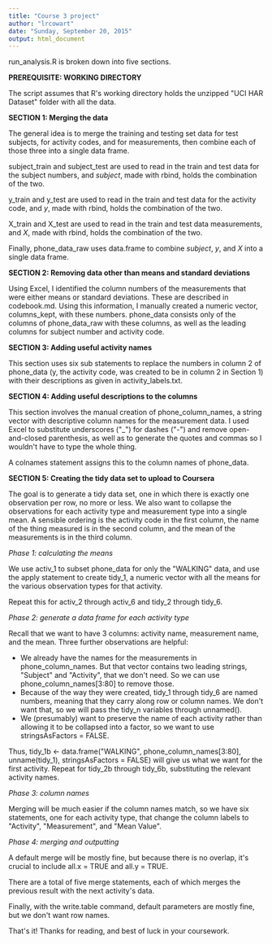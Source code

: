 ```yaml
---
title: "Course 3 project"
author: "lrcowart"
date: "Sunday, September 20, 2015"
output: html_document
---
```


run_analysis.R is broken down into five sections.

**PREREQUISITE: WORKING DIRECTORY**

The script assumes that R's working directory holds the unzipped "UCI HAR Dataset" folder with all the data.

**SECTION 1: Merging the data**

The general idea is to merge the training and testing set data for test subjects, for activity codes, and for measurements, then combine each of those three into a single data frame. 

subject_train and subject_test are used to read in the train and test data for the subject numbers, and *subject*, made with rbind, holds the combination of the two.

y_train and y_test are used to read in the train and test data for the activity code, and *y*, made with rbind, holds the combination of the two.

X_train and X_test are used to read in the train and test data measurements, and *X*, made with rbind, holds the combination of the two.

Finally, phone_data_raw uses data.frame to combine *subject*, *y*, and *X* into a single data frame.

**SECTION 2: Removing data other than means and standard deviations**

Using Excel, I identified the column numbers of the measurements that were either means or standard deviations. These are described in codebook.md. Using this information, I manually created a numeric vector, columns_kept, with these numbers. phone_data consists only of the columns of phone_data_raw with these columns, as well as the leading columns for subject number and activity code.

**SECTION 3: Adding useful activity names**

This section uses six sub statements to replace the numbers in column 2 of phone_data (y, the activity code, was created to be in column 2 in Section 1) with their descriptions as given in activity_labels.txt.

**SECTION 4: Adding useful descriptions to the columns**

This section involves the manual creation of phone_column_names, a string vector with descriptive column names for the measurement data. I used Excel to substitute underscores ("_") for dashes ("-") and remove open-and-closed parenthesis, as well as to generate the quotes and commas so I wouldn't have to type the whole thing. 

A colnames statement assigns this to the column names of phone_data. 

**SECTION 5: Creating the tidy data set to upload to Coursera**

The goal is to generate a tidy data set, one in which there is exactly one observation per row, no more or less. We also want to collapse the observations for each activity type and measurement type into a single mean. A sensible ordering is the activity code in the first column, the name of the thing measured is in the second column, and the mean of the measurements is in the third column. 

*Phase 1: calculating the means*

We use activ_1 to subset phone_data for only the "WALKING" data, and use the apply statement to create tidy_1, a numeric vector with all the means for the various observation types for that activity.

Repeat this for activ_2 through activ_6 and tidy_2 through tidy_6.

*Phase 2: generate a data frame for each activity type*

Recall that we want to have 3 columns: activity name, measurement name, and the mean. Three further observations are helpful:

* We already have the names for the measurements in phone_column_names. But that vector contains two leading strings, "Subject" and "Activity", that we don't need. So we can use phone_column_names[3:80] to remove those.
* Because of the way they were created, tidy_1 through tidy_6 are named numbers, meaning that they carry along row or column names. We don't want that, so we will pass the tidy_n variables through unnamed(). 
* We (presumably) want to preserve the name of each activity rather than allowing it to be collapsed into a factor, so we want to use stringsAsFactors = FALSE.

Thus, tidy_1b <- data.frame("WALKING", phone_column_names[3:80], unname(tidy_1), stringsAsFactors = FALSE) will give us what we want for the first activity. Repeat for tidy_2b through tidy_6b, substituting the relevant activity names.

*Phase 3: column names*

Merging will be much easier if the column names match, so we have six statements, one for each activity type, that change the column labels to "Activity", "Measurement", and "Mean Value".

*Phase 4: merging and outputting*

A default merge will be mostly fine, but because there is no overlap, it's crucial to include all.x = TRUE and all.y = TRUE. 

There are a total of five merge statements, each of which merges the previous result with the next activity's data.

Finally, with the write.table command, default parameters are mostly fine, but we don't want row names.

That's it! Thanks for reading, and best of luck in your coursework.